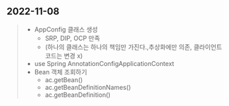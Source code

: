 
## 2022-11-08

> - AppConfig 클래스 생성
>   - SRP, DIP, OCP 만족
>   - (하나의 클래스는 하나의 책임만 가진다.,추상화에만 의존, 클라이언트 코드는 변경 x)
> - use Spring AnnotationConfigApplicationContext
> - Bean 객체 조회하기
>   - ac.getBean()
>   - ac.getBeanDefinitionNames()
>   - ac.getBeanDefinition()
